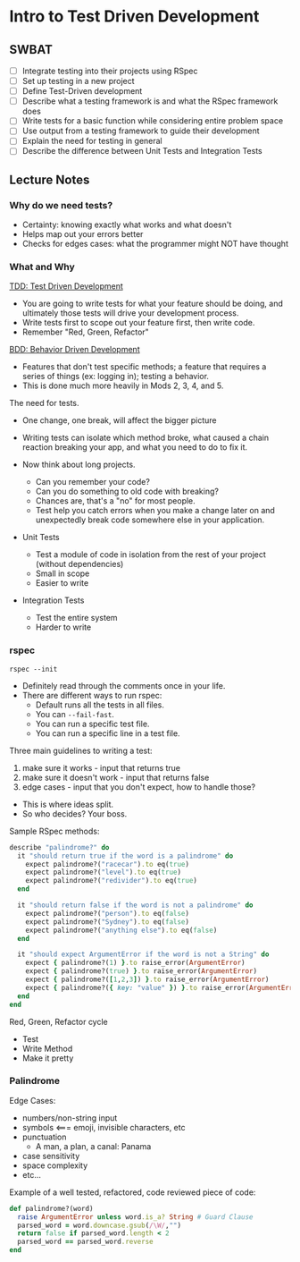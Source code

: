 Intro to Test Driven Development
================================

## SWBAT

- [ ] Integrate testing into their  projects using RSpec
- [ ] Set up testing in a new project
- [ ] Define Test-Driven development
- [ ] Describe what a testing framework is and what the RSpec framework does
- [ ] Write tests for a basic function while considering entire problem space
- [ ] Use output from a testing framework to guide their development
- [ ] Explain the need for testing in general
- [ ] Describe the difference between Unit Tests and Integration Tests

## Lecture Notes

### Why do we need tests?

- Certainty: knowing exactly what works and what doesn't
- Helps map out your errors better
- Checks for edges cases: what the programmer might NOT have thought

### What and Why

[TDD: Test Driven Development](https://en.wikipedia.org/wiki/Test-driven_development)
- You are going to write tests for what your feature should be doing, and ultimately those tests will drive your development process.
- Write tests first to scope out your feature first, then write code.
- Remember "Red, Green, Refactor"

[BDD: Behavior Driven Development](https://en.wikipedia.org/wiki/Behavior-driven_development)
- Features that don't test specific methods; a feature that requires a series of things (ex: logging in); testing a behavior.
- This is done much more heavily in Mods 2, 3, 4, and 5.

The need for tests.
- One change, one break, will affect the bigger picture 
- Writing tests can isolate which method broke, what caused a chain reaction breaking your app, and what you need to do to fix it.
- Now think about long projects.
  - Can you remember your code?
  - Can you do something to old code with breaking?
  - Chances are, that's a "no" for most people.
  - Test help you catch errors when you make a change later on and unexpectedly break code somewhere else in your application.

- Unit Tests
  - Test a module of code in isolation from the rest of your project (without dependencies)
  - Small in scope
  - Easier to write
- Integration Tests
  - Test the entire system 
  - Harder to write

### rspec

`rspec --init`

- Definitely read through the comments once in your life.
- There are different ways to run rspec:
  - Default runs all the tests in all files.
  - You can `--fail-fast`.
  - You can run a specific test file.
  - You can run a specific line in a test file.

Three main guidelines to writing a test:

1. make sure it works - input that returns true
2. make sure it doesn't work - input that returns false
3. edge cases - input that you don't expect, how to handle those?
  - This is where ideas split.
  - So who decides? Your boss.

Sample RSpec methods:

```ruby
describe "palindrome?" do
  it "should return true if the word is a palindrome" do
    expect palindrome?("racecar").to eq(true)
    expect palindrome?("level").to eq(true)
    expect palindrome?("redivider").to eq(true)
  end

  it "should return false if the word is not a palindrome" do
    expect palindrome?("person").to eq(false)
    expect palindrome?("Sydney").to eq(false)
    expect palindrome?("anything else").to eq(false)
  end

  it "should expect ArgumentError if the word is not a String" do
    expect { palindrome?(1) }.to raise_error(ArgumentError)
    expect { palindrome?(true) }.to raise_error(ArgumentError)
    expect { palindrome?([1,2,3]) }.to raise_error(ArgumentError)
    expect { palindrome?({ key: "value" }) }.to raise_error(ArgumentError)
  end
end
```

Red, Green, Refactor cycle
- Test
- Write Method
- Make it pretty

### Palindrome

Edge Cases:
- numbers/non-string input
- symbols <=== emoji, invisible characters, etc
- punctuation
  - A man, a plan, a canal: Panama
- case sensitivity
- space complexity
- etc...

Example of a well tested, refactored, code reviewed piece of code:

```ruby
def palindrome?(word)
  raise ArgumentError unless word.is_a? String # Guard Clause
  parsed_word = word.downcase.gsub(/\W/,"")
  return false if parsed_word.length < 2
  parsed_word == parsed_word.reverse
end
```
